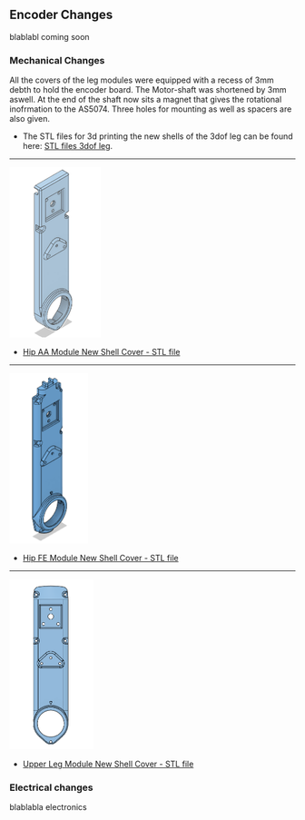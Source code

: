 ## Encoder Changes

blablabl coming soon

### Mechanical Changes

All the covers of the leg modules were equipped with a recess of 3mm debth to hold the encoder board. The Motor-shaft was shortened by 3mm aswell. At the end of the shaft now sits a magnet that gives the rotational inofrmation to the AS5074.
Three holes for mounting as well as spacers are also given.

* The STL files for 3d printing the new shells of the 3dof leg can be found here: [STL files 3dof leg](stl_files).
---

<img src="../Parts_for_3D_printing/New Shell Covers/images/new_hip_aa.png"  height="300"><br>
* [Hip AA Module New Shell Cover - STL file](../Parts_for_3D_printing/New-Shell-Covers/cover_hip_aa.STL)<br>
---
<img src="../Parts_for_3D_printing/New Shell Covers/images/new_hip_fe.png" height="300"><br>
* [Hip FE Module New Shell Cover - STL file](../Parts_for_3D_printing/New-Shell-Covers/cover_hip_fe.STL)<br>
---
<img src="../Parts_for_3D_printing/New Shell Covers/images/new_upper_leg.png" height="300"><br>
* [Upper Leg Module New Shell Cover - STL file](../Parts_for_3D_printing/New-Shell-Covers/cover_upper_leg.STL)<br>

### Electrical changes


blablabla electronics